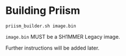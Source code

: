 # Building Priism
``priism_builder.sh image.bin``

``image.bin`` MUST be a SH1MMER Legacy image.

Further instructions will be added later.
